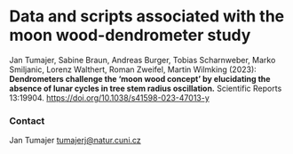# Data and scripts associated with the moon wood-dendrometer study

Jan Tumajer, Sabine Braun, Andreas Burger, Tobias Scharnweber, Marko Smiljanic, Lorenz Walthert, Roman Zweifel, Martin Wilmking (2023): **Dendrometers challenge the ‘moon wood concept’ by elucidating the absence of lunar cycles in tree stem radius oscillation.** Scientific Reports 13:19904. https://doi.org/10.1038/s41598-023-47013-y 


### Contact
Jan Tumajer
tumajerj@natur.cuni.cz
